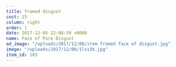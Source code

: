 ```yaml
---
title: framed disgust
cost: 15
column: right
order: 1
date: 2017-12-05 22:08:59 +0000
name: Face of Pure Disgust
ad_image: "/uploads/2017/12/06/item framed face of disgust.jpg"
image: "/uploads/2017/12/06/1lss3k.jpg"
item_id: 103
---
```

